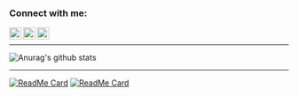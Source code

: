 ### Connect with me:

[<img align="left" alt="codeSTACKr | Twitter" width="22px" src="https://cdn.jsdelivr.net/npm/simple-icons@v3/icons/twitter.svg" />][twitter]
[<img align="left" alt="codeSTACKr | LinkedIn" width="22px" src="https://cdn.jsdelivr.net/npm/simple-icons@v3/icons/linkedin.svg" />][linkedin]
[<img align="left" alt="codeSTACKr | Instagram" width="22px" src="https://cdn.jsdelivr.net/npm/simple-icons@v3/icons/instagram.svg" />][instagram]

<br />

---

![Anurag's github stats](https://github-readme-stats.vercel.app/api?username=Daniele1209&show_icons=true&theme=tokyonight)

---

[![ReadMe Card](https://github-readme-stats.vercel.app/api/pin/?username=Daniele1209&repo=Mask-Recognition-deeplearning&theme=onedark)](https://github.com/Daniele1209/Mask-Recognition-deeplearning)
[![ReadMe Card](https://github-readme-stats.vercel.app/api/pin/?username=Daniele1209&repo=Singularity&theme=onedark)](https://github.com/Daniele1209/Singularity)

[twitter]: https://twitter.com/MoshDany
[instagram]: https://www.instagram.com/daniele__mos
[linkedin]: https://www.linkedin.com/in/daniele-mos-121209
